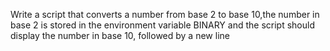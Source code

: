 Write a script that converts a number from base 2 to base 10,the number in base 2 is stored in the environment variable BINARY and the script should display the number in base 10, followed by a new line
